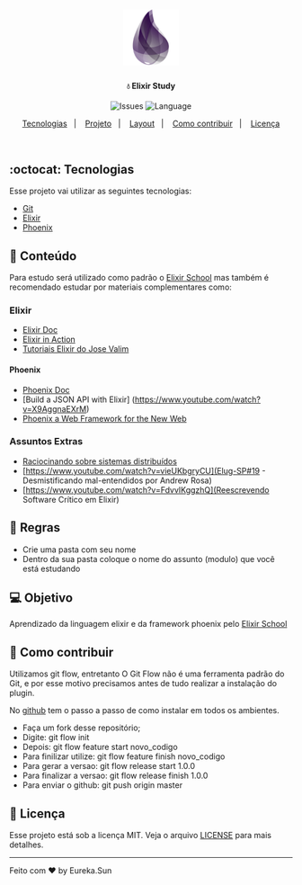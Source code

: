 <h1 align="center">
    <img alt="Elixir Study" src="elixir.png" width="100px" />
</h1>

<h4 align="center">
  💧 Elixir Study
</h4>

<p align="center">
<img alt="Issues" src="https://img.shields.io/github/issues/eureka-sun/Elixir-Study">
<img alt="Language" src="https://img.shields.io/badge/language%20count-1-purple">
</p>

<p align="center">
<a href="#tecnologias">Tecnologias</a>&nbsp;&nbsp;&nbsp;|&nbsp;&nbsp;&nbsp;
<a href="#-projeto">Projeto</a>&nbsp;&nbsp;&nbsp;|&nbsp;&nbsp;&nbsp;
<a href="#-layout">Layout</a>&nbsp;&nbsp;&nbsp;|&nbsp;&nbsp;&nbsp;
<a href="#-como-contribuir">Como contribuir</a>&nbsp;&nbsp;&nbsp;|&nbsp;&nbsp;&nbsp;
<a href="#memo-licença">Licença</a>
</p>

<br>

## :octocat: Tecnologias

Esse projeto vai utilizar as seguintes tecnologias:

- [Git](https://git-scm.com/)
- [Elixir](https://elixir-lang.org//)
- [Phoenix](https://www.phoenixframework.org/)

## 📄 Conteúdo
Para estudo será utilizado como padrão o [Elixir School](https://elixirschool.com/pt/) mas também é recomendado estudar
por materiais complementares como:

### Elixir
- [Elixir Doc](https://elixir-lang.org/getting-started/introduction.html)
- [Elixir in Action](https://www.manning.com/books/elixir-in-action-second-edition)
- [Tutoriais Elixir do Jose Valim](https://www.twitch.tv/josevalim/videos)

#### Phoenix
- [Phoenix Doc](https://hexdocs.pm/phoenix/Phoenix.html)
- [Build a JSON API with Elixir] (https://www.youtube.com/watch?v=X9AggnaEXrM)
- [Phoenix a Web Framework for the New Web](https://www.youtube.com/watch?v=bk3icU8iIto)

### Assuntos Extras
- [Raciocinando sobre sistemas distribuídos](youtube.com/watch?v=sDA44slJbl4&t=1852s)
- [https://www.youtube.com/watch?v=vieUKbgryCU](Elug-SP#19 - Desmistificando mal-entendidos por Andrew Rosa)
- [https://www.youtube.com/watch?v=FdvvIKggzhQ](Reescrevendo Software Crítico em Elixir)


## 🔖 Regras
- Crie uma pasta com seu nome
- Dentro da sua pasta coloque o nome do assunto (modulo) que você está estudando


## 💻 Objetivo
Aprendizado da linguagem elixir e da framework phoenix pelo [Elixir School](https://elixirschool.com/pt/)

## 🤔 Como contribuir
Utilizamos git flow, entretanto O Git Flow não é uma ferramenta padrão do Git, e por esse motivo precisamos antes de tudo realizar a instalação do plugin.

No [github](https://github.com/nvie/gitflow/wiki/Installationhttps://github.com/nvie/gitflow/wiki/Installation) tem o passo a passo de como instalar em todos os ambientes.

- Faça um fork desse repositório;
- Digite:  git flow init
- Depois: git flow feature start novo_codigo
- Para finilizar utilize: git flow feature finish novo_codigo
- Para gerar a versao: git flow release start 1.0.0
- Para finalizar a versao: git flow release finish 1.0.0
- Para enviar o github: git push origin master

## :memo: Licença

Esse projeto está sob a licença MIT. Veja o arquivo [LICENSE](LICENSE) para mais detalhes.

---

Feito com ❤️ by Eureka.Sun
